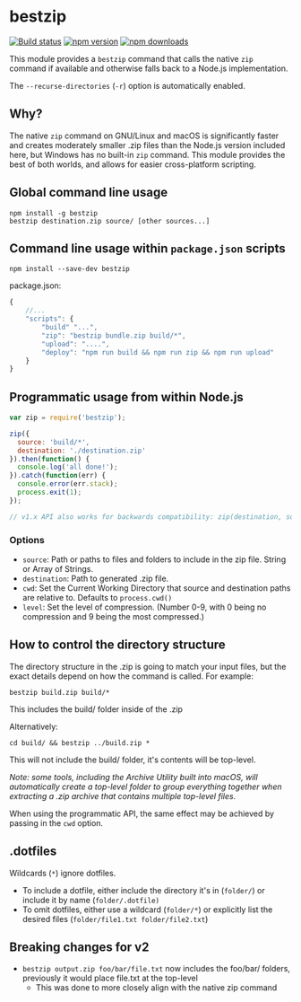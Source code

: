 # bestzip

[![Build status](https://travis-ci.org/nfriedly/node-bestzip.svg?branch=master)](https://travis-ci.org/nfriedly/node-bestzip)
[![npm version](https://badge.fury.io/js/bestzip.svg)](https://www.npmjs.com/package/bestzip)
[![npm downloads](https://img.shields.io/npm/dm/bestzip)](https://www.npmjs.com/package/bestzip)

This module provides a `bestzip` command that calls the native `zip` command if available and otherwise falls back to a
Node.js implementation.

The `--recurse-directories` (`-r`) option is automatically enabled.

## Why?

The native `zip` command on GNU/Linux and macOS is significantly faster and creates moderately smaller .zip files than the Node.js version included here, but Windows has no built-in `zip` command. This module provides the best of both worlds, and allows for easier cross-platform scripting.

## Global command line usage

    npm install -g bestzip
    bestzip destination.zip source/ [other sources...]

## Command line usage within `package.json` scripts

    npm install --save-dev bestzip

package.json:

```javascript
{
    //...
    "scripts": {
        "build" "...",
        "zip": "bestzip bundle.zip build/*",
        "upload": "....",
        "deploy": "npm run build && npm run zip && npm run upload"
    }
}
```

## Programmatic usage from within Node.js

```javascript
var zip = require('bestzip');

zip({
  source: 'build/*',
  destination: './destination.zip'
}).then(function() {
  console.log('all done!');
}).catch(function(err) {
  console.error(err.stack);
  process.exit(1);
});

// v1.x API also works for backwards compatibility: zip(destination, sources, callback)
```

### Options

* `source`: Path or paths to files and folders to include in the zip file. String or Array of Strings.
* `destination`: Path to generated .zip file.
* `cwd`: Set the Current Working Directory that source and destination paths are relative to. Defaults to `process.cwd()`
* `level`: Set the level of compression. (Number 0-9, with 0 being no compression and 9 being the most compressed.)

## How to control the directory structure

The directory structure in the .zip is going to match your input files, but the exact details depend on how the command is called. For example:

`bestzip build.zip build/*`

This includes the build/ folder inside of the .zip

Alternatively:

`cd build/ && bestzip ../build.zip *`

This will not include the build/ folder, it's contents will be top-level.

*Note: some tools, including the Archive Utility built into macOS, will automatically create a top-level folder to group everything together when extracting a .zip archive that contains multiple top-level files.*

When using the programmatic API, the same effect may be achieved by passing in the `cwd` option.

## .dotfiles

Wildcards (`*`) ignore dotfiles.

* To include a dotfile, either include the directory it's in (`folder/`) or include it by name (`folder/.dotfile)`
* To omit dotfiles, either use a wildcard (`folder/*`) or explicitly list the desired files (`folder/file1.txt folder/file2.txt`)

## Breaking changes for v2

* `bestzip output.zip foo/bar/file.txt` now includes the foo/bar/ folders, previously it would place file.txt at the top-level
  * This was done to more closely align with the native zip command
